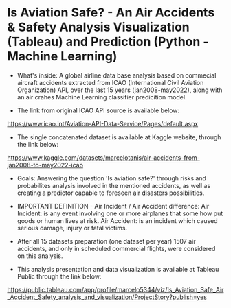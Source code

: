 # Is Aviation Safe? - An Air Accidents & Safety Analysis Visualization (Tableau) and Prediction (Python - Machine Learning)

*  What's inside: A global airline data base analysis  based on commecial aircraft accidents extracted from ICAO (International Civil Aviation Organization) API, over the last 15 years (jan2008-may2022), along with an air crahes Machine Learning classifier predicition model.

* The link from original ICAO API source is available below:

https://www.icao.int/Aviation-API-Data-Service/Pages/default.aspx



* The single concatenated dataset is available at Kaggle website, through the link below:

https://www.kaggle.com/datasets/marcelotanis/air-accidents-from-jan2008-to-may2022-icao




* Goals: Answering the question 'Is aviation safe?' through risks and probabilites analysis involved in the mentioned accidents, as well as creating a predictor capable to foreseen air disasters possibilities.

* IMPORTANT DEFINITION - Air Incident / Air Accident difference: 
  Air Incident: is any event involving one or more airplanes that some how put goods or human lives at risk. 
  Air Accident: is an incident which caused serious damage, injury or fatal victims.

* After all 15 datasets preparation (one dataset per year) 1507 air accidents, and only in scheduled commercial flights,  were considered on this analysis.

* This analysis presentation and data visualization is available at Tableau Public through the link below: 

https://public.tableau.com/app/profile/marcelo5344/viz/Is_Aviation_Safe_Air_Accident_Safety_analysis_and_visualization/ProjectStory?publish=yes
